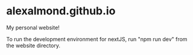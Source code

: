 # alexalmond.github.io
My personal website!

To run the development environment for nextJS, run "npm run dev" from the website directory.
